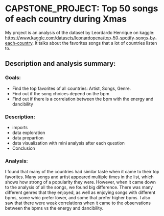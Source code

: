 # CAPSTONE_PROJECT: Top 50 songs of each country during Xmas
My project is an analysis of the dataset by Leordardo Henrique on kaggle: https://www.kaggle.com/datasets/leonardopena/top-50-spotify-songs-by-each-country.
It talks about the favorites songs that a lot of countries listen to.
## Description and analysis summary:
### Goals:
- Find the top favorites of all countries: Artist, Songs, Genre.
- Find out if the song choices depend on the bpm.
- Find out if there is a correlation between the bpm with the energy and dancibility
### Description:
- imports
- data exploration
- data prepartion
- data visualization with mini analysis after each question
- Conclusion
### Analysis:
I found that many of the countries had similar taste when it came to their top favorites. Many songs and artist appeared multiple times in the list, which shows how strong of a popularity they were. 
However, when it came down to the analysis of all the songs, we found big difference. There was many different genres that they enjoyed, as well as enjoying songs with different bpms, some whic prefer lower, and some that prefer higher bpms.
I also saw that there were weak correlations when it came to the observations between the bpms vs the energy and dancibility.


